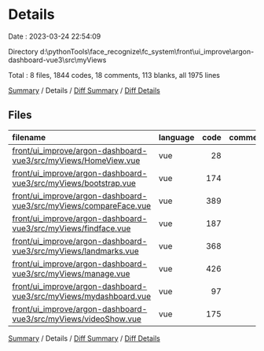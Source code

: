# Details

Date : 2023-03-24 22:54:09

Directory d:\\pythonTools\\face_recognize\\fc_system\\front\\ui_improve\\argon-dashboard-vue3\\src\\myViews

Total : 8 files,  1844 codes, 18 comments, 113 blanks, all 1975 lines

[Summary](results.md) / Details / [Diff Summary](diff.md) / [Diff Details](diff-details.md)

## Files
| filename | language | code | comment | blank | total |
| :--- | :--- | ---: | ---: | ---: | ---: |
| [front/ui_improve/argon-dashboard-vue3/src/myViews/HomeView.vue](/front/ui_improve/argon-dashboard-vue3/src/myViews/HomeView.vue) | vue | 28 | 0 | 2 | 30 |
| [front/ui_improve/argon-dashboard-vue3/src/myViews/bootstrap.vue](/front/ui_improve/argon-dashboard-vue3/src/myViews/bootstrap.vue) | vue | 174 | 0 | 13 | 187 |
| [front/ui_improve/argon-dashboard-vue3/src/myViews/compareFace.vue](/front/ui_improve/argon-dashboard-vue3/src/myViews/compareFace.vue) | vue | 389 | 0 | 30 | 419 |
| [front/ui_improve/argon-dashboard-vue3/src/myViews/findface.vue](/front/ui_improve/argon-dashboard-vue3/src/myViews/findface.vue) | vue | 187 | 9 | 8 | 204 |
| [front/ui_improve/argon-dashboard-vue3/src/myViews/landmarks.vue](/front/ui_improve/argon-dashboard-vue3/src/myViews/landmarks.vue) | vue | 368 | 0 | 30 | 398 |
| [front/ui_improve/argon-dashboard-vue3/src/myViews/manage.vue](/front/ui_improve/argon-dashboard-vue3/src/myViews/manage.vue) | vue | 426 | 2 | 12 | 440 |
| [front/ui_improve/argon-dashboard-vue3/src/myViews/mydashboard.vue](/front/ui_improve/argon-dashboard-vue3/src/myViews/mydashboard.vue) | vue | 97 | 0 | 6 | 103 |
| [front/ui_improve/argon-dashboard-vue3/src/myViews/videoShow.vue](/front/ui_improve/argon-dashboard-vue3/src/myViews/videoShow.vue) | vue | 175 | 7 | 12 | 194 |

[Summary](results.md) / Details / [Diff Summary](diff.md) / [Diff Details](diff-details.md)